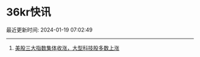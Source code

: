# 36kr快讯

最近更新时间: 2024-01-19 07:02:49

--- 
1. [美股三大指数集体收涨，大型科技股多数上涨](https://www.36kr.com/newsflashes/2610722452347016) 
